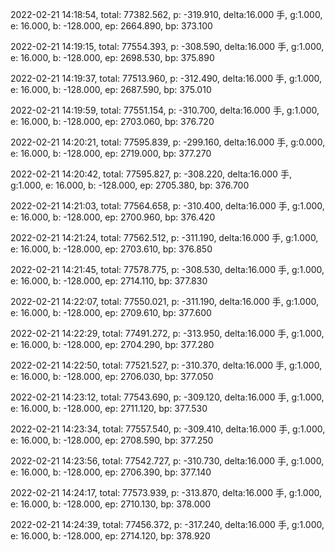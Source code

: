 2022-02-21 14:18:54, total: 77382.562, p: -319.910, delta:16.000 手, g:1.000, e: 16.000, b: -128.000, ep: 2664.890, bp: 373.100

2022-02-21 14:19:15, total: 77554.393, p: -308.590, delta:16.000 手, g:1.000, e: 16.000, b: -128.000, ep: 2698.530, bp: 375.890

2022-02-21 14:19:37, total: 77513.960, p: -312.490, delta:16.000 手, g:1.000, e: 16.000, b: -128.000, ep: 2687.590, bp: 375.010

2022-02-21 14:19:59, total: 77551.154, p: -310.700, delta:16.000 手, g:1.000, e: 16.000, b: -128.000, ep: 2703.060, bp: 376.720

2022-02-21 14:20:21, total: 77595.839, p: -299.160, delta:16.000 手, g:0.000, e: 16.000, b: -128.000, ep: 2719.000, bp: 377.270

2022-02-21 14:20:42, total: 77595.827, p: -308.220, delta:16.000 手, g:1.000, e: 16.000, b: -128.000, ep: 2705.380, bp: 376.700

2022-02-21 14:21:03, total: 77564.658, p: -310.400, delta:16.000 手, g:1.000, e: 16.000, b: -128.000, ep: 2700.960, bp: 376.420

2022-02-21 14:21:24, total: 77562.512, p: -311.190, delta:16.000 手, g:1.000, e: 16.000, b: -128.000, ep: 2703.610, bp: 376.850

2022-02-21 14:21:45, total: 77578.775, p: -308.530, delta:16.000 手, g:1.000, e: 16.000, b: -128.000, ep: 2714.110, bp: 377.830

2022-02-21 14:22:07, total: 77550.021, p: -311.190, delta:16.000 手, g:1.000, e: 16.000, b: -128.000, ep: 2709.610, bp: 377.600

2022-02-21 14:22:29, total: 77491.272, p: -313.950, delta:16.000 手, g:1.000, e: 16.000, b: -128.000, ep: 2704.290, bp: 377.280

2022-02-21 14:22:50, total: 77521.527, p: -310.370, delta:16.000 手, g:1.000, e: 16.000, b: -128.000, ep: 2706.030, bp: 377.050

2022-02-21 14:23:12, total: 77543.690, p: -309.120, delta:16.000 手, g:1.000, e: 16.000, b: -128.000, ep: 2711.120, bp: 377.530

2022-02-21 14:23:34, total: 77557.540, p: -309.410, delta:16.000 手, g:1.000, e: 16.000, b: -128.000, ep: 2708.590, bp: 377.250

2022-02-21 14:23:56, total: 77542.727, p: -310.730, delta:16.000 手, g:1.000, e: 16.000, b: -128.000, ep: 2706.390, bp: 377.140

2022-02-21 14:24:17, total: 77573.939, p: -313.870, delta:16.000 手, g:1.000, e: 16.000, b: -128.000, ep: 2710.130, bp: 378.000

2022-02-21 14:24:39, total: 77456.372, p: -317.240, delta:16.000 手, g:1.000, e: 16.000, b: -128.000, ep: 2714.120, bp: 378.920